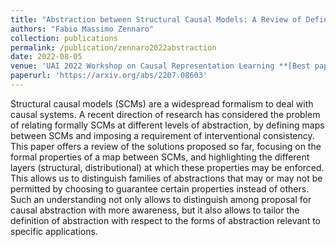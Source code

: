 ```yaml
---
title: "Abstraction between Structural Causal Models: A Review of Definitions and Properties"
authors: "Fabio Massimo Zennaro"
collection: publications
permalink: /publication/zennaro2022abstraction
date: 2022-08-05
venue: 'UAI 2022 Workshop on Causal Representation Learning **[Best paper award]**'
paperurl: 'https://arxiv.org/abs/2207.08603'
---
```


Structural causal models (SCMs) are a widespread formalism to deal with causal systems. A recent direction of research has considered the problem of relating formally SCMs at different levels of abstraction, by defining maps between SCMs and imposing a requirement of interventional consistency. This paper offers a review of the solutions proposed so far, focusing on the formal properties of a map between SCMs, and highlighting the different layers (structural, distributional) at which these properties may be enforced. This allows us to distinguish families of abstractions that may or may not be permitted by choosing to guarantee certain properties instead of others. Such an understanding not only allows to distinguish among proposal for causal abstraction with more awareness, but it also allows to tailor the definition of abstraction with respect to the forms of abstraction relevant to specific applications.
